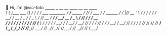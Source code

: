 👋 Hi, I’m @vic-toto
    _____                 _            __     __                      ____              __  __            ____          
   /  _( )____ ___       (_)_  _______/ /_   / /_  ___  ________     / __/___  _____   / /_/ /_  ___     / __/_  ______ 
   / / |// __ `__ \     / / / / / ___/ __/  / __ \/ _ \/ ___/ _ \   / /_/ __ \/ ___/  / __/ __ \/ _ \   / /_/ / / / __ \
 _/ /   / / / / / /    / / /_/ (__  ) /_   / / / /  __/ /  /  __/  / __/ /_/ / /     / /_/ / / /  __/  / __/ /_/ / / / /
/___/  /_/ /_/ /_/  __/ /\__,_/____/\__/  /_/ /_/\___/_/   \___/  /_/  \____/_/      \__/_/ /_/\___/  /_/  \__,_/_/ /_/ 
                   /___/                                                                                                
